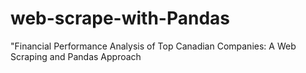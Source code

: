 # web-scrape-with-Pandas
"Financial Performance Analysis of Top Canadian Companies: A Web Scraping and Pandas Approach
